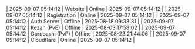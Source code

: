 | 2025-09-07 05:14:12 | Website | Online | 2025-09-07 05:14:12 |
| 2025-09-07 05:14:12 | Registration | Online | 2025-09-07 05:14:12 |
| 2025-09-07 05:14:12 | Auth Server | Offline | 2025-08-18 09:33:31 |
| 2025-09-07 05:14:12 | Kezan (PvE) | Offline | 2025-08-03 17:58:02 |
| 2025-09-07 05:14:12 | Gurubashi (PvP) | Offline | 2025-08-23 21:44:06 |
| 2025-09-07 05:14:12 | Cloudflare | Online | 2025-09-07 05:14:12 |
